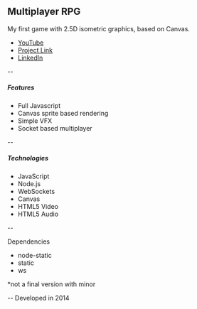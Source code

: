 ## Multiplayer RPG
My first game with 2.5D isometric graphics, based on Canvas.
+ [YouTube](https://youtu.be/jYGX3UIoDM8)
+ [Project Link](https://elumine.github.io/#/project/web-dev.multiplayer-rpg)
+ [LinkedIn](https://www.linkedin.com/in/elumine)

--

##### Features
+ Full Javascript
+ Canvas sprite based rendering
+ Simple VFX
+ Socket based multiplayer

--

##### Technologies
+ JavaScript
+ Node.js
+ WebSockets
+ Canvas
+ HTML5 Video
+ HTML5 Audio

--

Dependencies
+ node-static
+ static
+ ws

*not a final version with minor 

--
Developed in 2014
